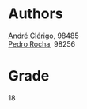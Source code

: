 # Authors
[André Clérigo](https://github.com/andreclerigo), 98485   
[Pedro Rocha](https://github.com/PedroRocha9), 98256  

# Grade
18
